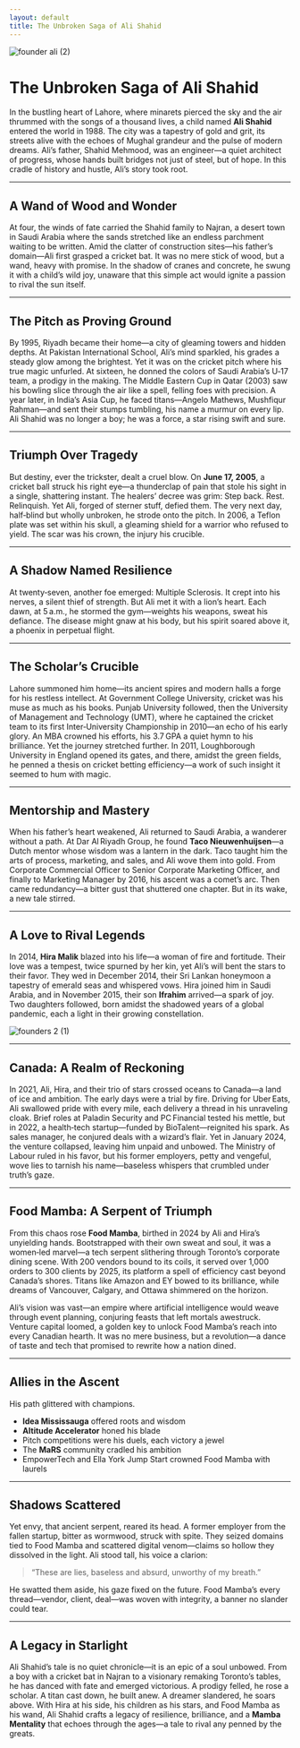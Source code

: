 ```yaml
---
layout: default
title: The Unbroken Saga of Ali Shahid
---
```

![founder ali (2)](https://github.com/user-attachments/assets/2e74afd1-c967-4c04-978f-63121d891759)

# The Unbroken Saga of Ali Shahid

In the bustling heart of Lahore, where minarets pierced the sky and the air thrummed with the songs of a thousand lives, a child named **Ali Shahid** entered the world in 1988. The city was a tapestry of gold and grit, its streets alive with the echoes of Mughal grandeur and the pulse of modern dreams. Ali’s father, Shahid Mehmood, was an engineer—a quiet architect of progress, whose hands built bridges not just of steel, but of hope. In this cradle of history and hustle, Ali’s story took root.

---

## A Wand of Wood and Wonder

At four, the winds of fate carried the Shahid family to Najran, a desert town in Saudi Arabia where the sands stretched like an endless parchment waiting to be written. Amid the clatter of construction sites—his father’s domain—Ali first grasped a cricket bat. It was no mere stick of wood, but a wand, heavy with promise. In the shadow of cranes and concrete, he swung it with a child’s wild joy, unaware that this simple act would ignite a passion to rival the sun itself.

---

## The Pitch as Proving Ground

By 1995, Riyadh became their home—a city of gleaming towers and hidden depths. At Pakistan International School, Ali’s mind sparkled, his grades a steady glow among the brightest. Yet it was on the cricket pitch where his true magic unfurled. At sixteen, he donned the colors of Saudi Arabia’s U‑17 team, a prodigy in the making. The Middle Eastern Cup in Qatar (2003) saw his bowling slice through the air like a spell, felling foes with precision. A year later, in India’s Asia Cup, he faced titans—Angelo Mathews, Mushfiqur Rahman—and sent their stumps tumbling, his name a murmur on every lip. Ali Shahid was no longer a boy; he was a force, a star rising swift and sure.

---

## Triumph Over Tragedy

But destiny, ever the trickster, dealt a cruel blow. On **June 17, 2005**, a cricket ball struck his right eye—a thunderclap of pain that stole his sight in a single, shattering instant. The healers’ decree was grim: Step back. Rest. Relinquish. Yet Ali, forged of sterner stuff, defied them. The very next day, half‑blind but wholly unbroken, he strode onto the pitch. In 2006, a Teflon plate was set within his skull, a gleaming shield for a warrior who refused to yield. The scar was his crown, the injury his crucible.

---

## A Shadow Named Resilience

At twenty‑seven, another foe emerged: Multiple Sclerosis. It crept into his nerves, a silent thief of strength. But Ali met it with a lion’s heart. Each dawn, at 5 a.m., he stormed the gym—weights his weapons, sweat his defiance. The disease might gnaw at his body, but his spirit soared above it, a phoenix in perpetual flight.

---

## The Scholar’s Crucible

Lahore summoned him home—its ancient spires and modern halls a forge for his restless intellect. At Government College University, cricket was his muse as much as his books. Punjab University followed, then the University of Management and Technology (UMT), where he captained the cricket team to its first Inter‑University Championship in 2010—an echo of his early glory. An MBA crowned his efforts, his 3.7 GPA a quiet hymn to his brilliance. Yet the journey stretched further. In 2011, Loughborough University in England opened its gates, and there, amidst the green fields, he penned a thesis on cricket betting efficiency—a work of such insight it seemed to hum with magic.

---

## Mentorship and Mastery

When his father’s heart weakened, Ali returned to Saudi Arabia, a wanderer without a path. At Dar Al Riyadh Group, he found **Taco Nieuwenhuijsen**—a Dutch mentor whose wisdom was a lantern in the dark. Taco taught him the arts of process, marketing, and sales, and Ali wove them into gold. From Corporate Commercial Officer to Senior Corporate Marketing Officer, and finally to Marketing Manager by 2016, his ascent was a comet’s arc. Then came redundancy—a bitter gust that shuttered one chapter. But in its wake, a new tale stirred.

---

## A Love to Rival Legends

In 2014, **Hira Malik** blazed into his life—a woman of fire and fortitude. Their love was a tempest, twice spurned by her kin, yet Ali’s will bent the stars to their favor. They wed in December 2014, their Sri Lankan honeymoon a tapestry of emerald seas and whispered vows. Hira joined him in Saudi Arabia, and in November 2015, their son **Ifrahim** arrived—a spark of joy. Two daughters followed, born amidst the shadowed years of a global pandemic, each a light in their growing constellation.

![founders 2 (1)](https://github.com/user-attachments/assets/04c24053-f801-40dd-9f64-f0de0b993108)

---

## Canada: A Realm of Reckoning

In 2021, Ali, Hira, and their trio of stars crossed oceans to Canada—a land of ice and ambition. The early days were a trial by fire. Driving for Uber Eats, Ali swallowed pride with every mile, each delivery a thread in his unraveling cloak. Brief roles at Paladin Security and PC Financial tested his mettle, but in 2022, a health‑tech startup—funded by BioTalent—reignited his spark. As sales manager, he conjured deals with a wizard’s flair. Yet in January 2024, the venture collapsed, leaving him unpaid and unbowed. The Ministry of Labour ruled in his favor, but his former employers, petty and vengeful, wove lies to tarnish his name—baseless whispers that crumbled under truth’s gaze.

---

## Food Mamba: A Serpent of Triumph

From this chaos rose **Food Mamba**, birthed in 2024 by Ali and Hira’s unyielding hands. Bootstrapped with their own sweat and soul, it was a women‑led marvel—a tech serpent slithering through Toronto’s corporate dining scene. With 200 vendors bound to its coils, it served over 1,000 orders to 300 clients by 2025, its platform a spell of efficiency cast beyond Canada’s shores. Titans like Amazon and EY bowed to its brilliance, while dreams of Vancouver, Calgary, and Ottawa shimmered on the horizon.

Ali’s vision was vast—an empire where artificial intelligence would weave through event planning, conjuring feasts that left mortals awestruck. Venture capital loomed, a golden key to unlock Food Mamba’s reach into every Canadian hearth. It was no mere business, but a revolution—a dance of taste and tech that promised to rewrite how a nation dined.

---

## Allies in the Ascent

His path glittered with champions.  
- **Idea Mississauga** offered roots and wisdom  
- **Altitude Accelerator** honed his blade  
- Pitch competitions were his duels, each victory a jewel  
- The **MaRS** community cradled his ambition  
- EmpowerTech and Ella York Jump Start crowned Food Mamba with laurels

---

## Shadows Scattered

Yet envy, that ancient serpent, reared its head. A former employer from the fallen startup, bitter as wormwood, struck with spite. They seized domains tied to Food Mamba and scattered digital venom—claims so hollow they dissolved in the light. Ali stood tall, his voice a clarion:

> “These are lies, baseless and absurd, unworthy of my breath.”

He swatted them aside, his gaze fixed on the future. Food Mamba’s every thread—vendor, client, deal—was woven with integrity, a banner no slander could tear.

---

## A Legacy in Starlight

Ali Shahid’s tale is no quiet chronicle—it is an epic of a soul unbowed. From a boy with a cricket bat in Najran to a visionary remaking Toronto’s tables, he has danced with fate and emerged victorious. A prodigy felled, he rose a scholar. A titan cast down, he built anew. A dreamer slandered, he soars above. With Hira at his side, his children as his stars, and Food Mamba as his wand, Ali Shahid crafts a legacy of resilience, brilliance, and a **Mamba Mentality** that echoes through the ages—a tale to rival any penned by the greats.
